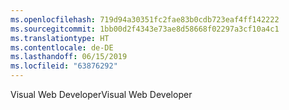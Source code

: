 ```yaml
---
ms.openlocfilehash: 719d94a30351fc2fae83b0cdb723eaf4ff142222
ms.sourcegitcommit: 1bb00d2f4343e73ae8d58668f02297a3cf10a4c1
ms.translationtype: HT
ms.contentlocale: de-DE
ms.lasthandoff: 06/15/2019
ms.locfileid: "63876292"
---
```

<span data-ttu-id="bf0f7-101">Visual Web Developer</span><span class="sxs-lookup"><span data-stu-id="bf0f7-101">Visual Web Developer</span></span>